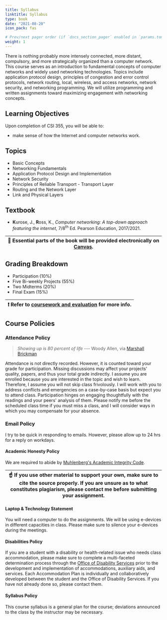 ```yaml
---
title: Syllabus
linktitle: Syllabus
type: book
date: "2021-08-20"
icon_pack: fas                               

# Prev/next pager order (if `docs_section_pager` enabled in `params.toml`)
weight: 1
---
```


There is nothing probably more intensely connected, more distant, compulsory, and more strategically organized than a computer network. This course serves as an introduction to fundamental concepts of computer networks and widely used networking technologies. Topics include application protocol design, principles of congestion and error control protocols, network routing, local, wireless, and access networks, network security, and networking programming. We will utilize programming and written assignments toward maximizing engagement with networking concepts. 


## Learning Objectives

Upon completion of CSI 355, you will be able to:
* make sense of how the Internet and computer networks work.



## Topics
* Basic Concepts
* Networking Fundamentals
* Application Protocol Design and Implementation
* Network Security
* Principles of Reliable Transport - Transport Layer
* Routing and the Network Layer
* Link and Physical Layers

## Textbook
-   **K**urose, J., **R**oss, K., *Computer networking: A top-down approach featuring the internet*, 7/8<sup>th</sup> Ed. Pearson Education, 2017/2021.

| :memo:        Essential parts of the book will be provided electronically on [Canvas](https://muhlenbergcollege.instructure.com/). |
|--------------------------------------|


## Grading Breakdown
* Participation (10%)
* Five Bi-weekly Projects (55%)
* Two Midterms (20%)
* Final Exam (15%)

| :exclamation:  Refer to [coursework and evaluation](https://hamedyaghoobian.com/courses/cs355/overview/assignments) for more info. |
|-----------------------------------------|

## Course Policies
### Attendance Policy
> *Showing up is 80 percent of life* --- Woody Allen, via [Marshall
Brickman](https://quoteinvestigator.com/2013/06/10/showing-up/#note-6553-1)

Attendance is not directly recorded. However, it is counted toward your grade for participation. Missing discussions may affect your projects' quality, papers, and thus your total grade indirectly. I assume you are enrolled because you are interested in the topic and wish to learn.
Therefore, I assume you will not skip class frivolously. I will work with you to address conflicts and emergencies on a case-by-case basis
but expect you to attend class. Participation hinges on engaging thoughtfully with the readings and your peers' analysis of them. Please notify me before the scheduled class time if you must miss a class, and
I will consider ways in which you may compensate for your absence.

### Email Policy
I try to be quick in responding to emails. However, please allow up to 24 hrs for a reply on workdays.

#### Academic Honesty Policy
We are required to abide by [Muhlenberg's Academic Integrity Code](https://www.muhlenberg.edu/offices/deanofacademiclife/integrity/).

| :point_up: If you use other material to support your own, make sure to cite the source properly. If you are unsure as to what constitutes plagiarism, please contact me before submitting your assignment. |
| --------------|

#### Laptop & Technology Statement

You will need a computer to do the assignments. We will be using e-devices in different capacities in class. Please make sure to silence your e-devices during the meetings.

#### Disabilities Policy
If you are a student with a disability or health-related issue who needs class accommodation, please make sure to complete a multi-faceted determination process through the [Office of Disability Services](https://www.muhlenberg.edu/offices/disabilities/) prior to the development and implementation of accommodations, auxiliary aids, and services. Each Accommodation Plan is individually and collaboratively developed between the student and the Office of Disability Services. If you have not already done so, please contact them.

#### Syllabus Policy
This course syllabus is a general plan for the course; deviations announced to the class by the instructor may be necessary.
